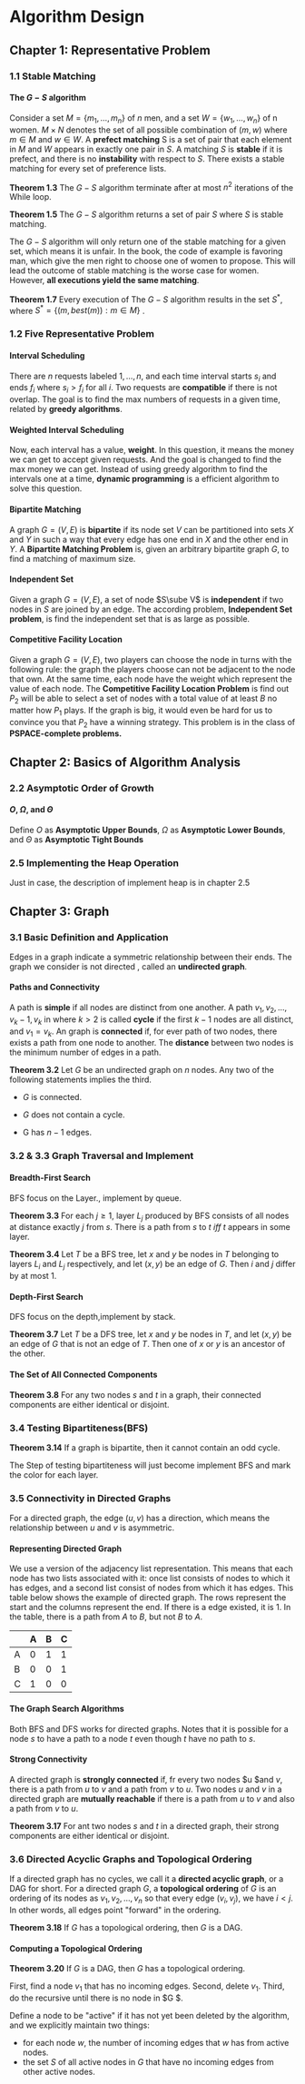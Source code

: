 # Algorithm Design

## Chapter 1: Representative Problem

### 1.1 Stable Matching

#### The $G-S$ algorithm

Consider a set $M =\{m_1,\dots,m_n\}$  of $n$ men, and a set $W=\{w_1,\dots,w_n\}$ of n women. $M \times N$ denotes the set of all possible combination of $(m,w)$ where $m \in M$ and $w\in W$.  A **prefect matching** S is a set of pair that each element in $M$ and $W$ appears in exactly one pair in $S$. A matching $S$ is **stable** if it is prefect, and there is no **instability** with respect to $S$. There exists a stable matching for every set of preference lists.

**Theorem 1.3**	The $G-S$ algorithm terminate after at most $n^2$ iterations of the While loop.

**Theorem 1.5**	The $G-S$ algorithm returns a set of pair $S$ where $S$ is stable matching.

The $G-S$ algorithm will only return one of the stable matching for a given set, which means it is unfair. In the book, the code of example is favoring man, which give the men right to choose one of women to propose. This will lead the outcome of stable matching is the worse case for women. However, **all executions yield the same matching**.

**Theorem 1.7**	Every execution of The $G-S$ algorithm results in the set $S^*$, where $S^* = \{(m,best(m)):m\in M\}$ .

### 1.2 Five Representative Problem

#### Interval Scheduling

There are $n$ requests labeled $1,\dots,n$, and each time interval starts $s_i$ and ends $f_i$ where $s_i >f_i$ for all $i$. Two requests are **compatible** if there is not overlap. The goal is to find the max numbers of requests in a given time, related by **greedy algorithms**. 

#### Weighted Interval Scheduling

Now, each interval has a value, **weight**. In this question, it means the money we can get to accept given requests. And the goal is changed to find the max money we can get. Instead of using greedy algorithm to find the intervals one at a time, **dynamic programming** is a efficient algorithm to solve this question.

#### Bipartite Matching

A graph $G = (V,E)$ is **bipartite** if its node set $V$ can be partitioned into sets $X$ and $Y$ in such a way that every edge has one end in $X$ and the other end in $Y$. A **Bipartite Matching Problem** is, given an arbitrary bipartite graph $G$, to find a matching of maximum size.

#### Independent Set

Given a graph $G = (V,E)$, a set of node $S\sube V$ is **independent** if two nodes in $S$ are joined by an edge. The according problem, **Independent Set problem**, is find the independent set that is as large as possible.

#### Competitive Facility Location

Given a graph $G = (V,E)$, two players can choose the node in turns with the following rule: the graph the players choose can not be adjacent to the node that own. At the same time, each node have the weight which represent the value of each node. The **Competitive Facility Location Problem** is find out $P_2$ will be able to select a set of nodes with a total value of at least $B$ no matter how $P_1$ plays. If the graph is big, it would even be hard for us to convince you that $P_2$ have a winning strategy. This problem is in the class of **PSPACE-complete problems.** 

## Chapter 2: Basics of Algorithm Analysis

### 2.2 Asymptotic Order of Growth



#### $O$, $\Omega$, and $\Theta$

Define $O$ as **Asymptotic Upper Bounds**, $\Omega$ as **Asymptotic Lower Bounds**, and $\Theta$ as **Asymptotic Tight Bounds**

### 2.5 Implementing the Heap Operation

Just in case, the description of implement heap is in chapter 2.5

## Chapter 3: Graph

### 3.1 Basic Definition and Application

Edges in a graph indicate a symmetric relationship between their ends. The graph we consider is not directed , called an **undirected graph**.

#### Paths and Connectivity

A path is **simple** if all nodes are distinct from one another. A path $v_1,v_2,\dots, v_k-1, v_k$ in where $k>2$ is called **cycle** if the first $k-1$ nodes are all distinct, and $v_1 = v_k$. An graph is **connected** if, for ever path of two nodes, there exists a path from one node to another. The **distance** between two nodes is the minimum number of edges in a path. 

**Theorem 3.2**	Let $G$ be an undirected graph on $n$ nodes. Any two of the following statements implies the third.

- $G$ is connected.

- $G$ does not contain a cycle.
- G has $n-1$ edges.

### 3.2 & 3.3 Graph Traversal and Implement

#### Breadth-First Search

BFS focus on the Layer., implement by queue.

**Theorem 3.3**	For each $j \ge 1$, layer $L_j$ produced by BFS consists of all nodes at distance exactly $j$ from $s$. There is a path from $s$ to $t$ $iff$ $t$ appears in some layer.

**Theorem 3.4**	Let $T$ be a BFS tree, let $x$ and $y$ be nodes in $T$ belonging to layers $L_i$ and $L_j$ respectively, and let $(x,y)$ be an edge of $G$. Then $i$ and $j$ differ by at most $1$.

#### Depth-First Search

DFS focus on the depth,implement by stack.

**Theorem 3.7**	Let $T$ be a DFS tree, let $x$ and $y$ be nodes in $T$, and let $(x,y)$ be an edge of $G$ that is not an edge of $T$. Then one of $x$ or $y$ is an ancestor of the other.

#### The Set of All Connected Components

**Theorem 3.8**	For any two nodes $s$ and $t$ in a graph, their connected components are either identical or disjoint.

### 3.4 Testing Bipartiteness(BFS)

**Theorem 3.14**	If a graph is bipartite, then it cannot contain an odd cycle.

The Step of testing bipartiteness will just become implement BFS and mark the color for each layer.

### 3.5 Connectivity in Directed Graphs

For a directed graph, the edge $(u,v)$ has a direction, which means the relationship between $u$ and $v$ is asymmetric.

#### Representing Directed Graph

We use a version of the adjacency list representation. This means that each node has two lists associated with it: once list consists of nodes to which it has edges, and a second list consist of nodes from which it has edges. This table below shows the example of directed graph. The rows represent the start and the columns represent the end. If there is a edge existed, it is $1$. In the table, there is a path from $A$ to $B$, but not $B$ to $A$.

|      | A    | B    | C    |
| ---- | ---- | ---- | ---- |
| A    | 0    | 1    | 1    |
| B    | 0    | 0    | 1    |
| C    | 1    | 0    | 0    |

#### The Graph Search Algorithms

Both BFS and DFS works for directed graphs. Notes that it is possible for a node $s$ to have a path to a node $t$ even though $t$ have no path to $s$.

#### Strong Connectivity

A directed graph is **strongly connected** if, fr every two nodes $u $and $v$, there is a path from $u$ to $v$ and a path from $v$ to $u$. Two nodes $u$ and $v$ in a directed graph are **mutually reachable** if there is a path from $u$ to $v$ and also a path from $v$ to $u$.

**Theorem 3.17**	For ant two nodes $s$ and $t$ in a directed graph, their strong components are either identical or disjoint.

### 3.6 Directed Acyclic Graphs and Topological Ordering

If a directed graph has no cycles, we call it a **directed acyclic graph**, or a DAG for short. For a directed graph $G$, a **topological ordering** of $G$ is an ordering of its nodes as $v_1,v_2,\dots,v_n$ so that every edge $(v_i,v_j)$, we have $i < j$. In other words, all edges point "forward" in the ordering.

**Theorem 3.18**	If $G$ has a topological ordering, then $G$ is a DAG.

#### Computing a Topological Ordering

**Theorem 3.20**	If $G$ is a DAG, then $G$ has a topological ordering.

First, find a node $v_1$ that has no incoming edges. Second, delete $v_1$. Third, do the recursive until there is no node in $G $.

Define a node to be "active" if it has not yet been deleted by the algorithm, and we explicitly maintain two things:

- for each node $w$, the number of incoming edges that $w$ has from active nodes.
- the set $S$ of all active nodes in $G$ that have no incoming edges from other active nodes.

